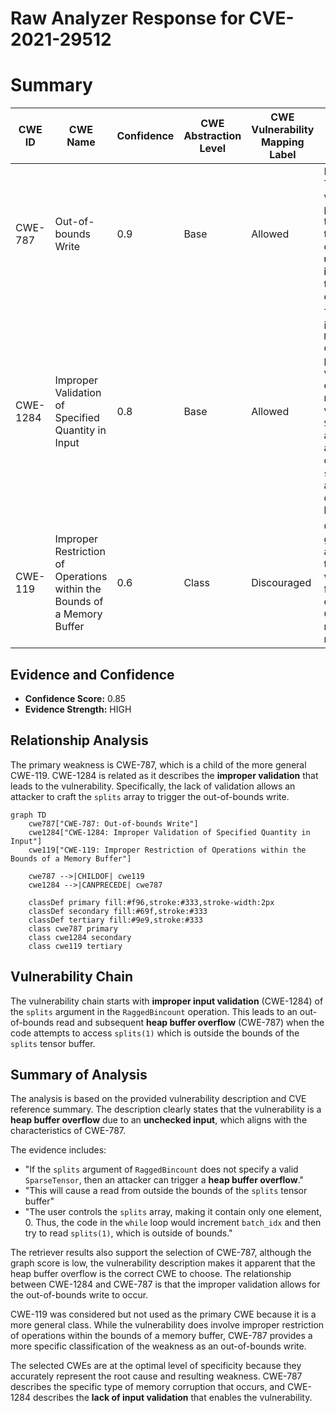 # Raw Analyzer Response for CVE-2021-29512

# Summary
| CWE ID | CWE Name | Confidence | CWE Abstraction Level | CWE Vulnerability Mapping Label | CWE-Vulnerability Mapping Notes |
|---|---|---|---|---|---|
| CWE-787 | Out-of-bounds Write | 0.9 | Base | Allowed | Primary CWE. The code writes data past the end of the `splits` tensor's buffer due to the **unchecked input**, leading to memory corruption. |
| CWE-1284 | Improper Validation of Specified Quantity in Input | 0.8 | Base | Allowed | The `splits` input to the `RaggedBincount` op is not properly validated to ensure it represents a valid `SparseTensor`, allowing an attacker to control the `splits` array and cause an out-of-bounds read. |
| CWE-119 | Improper Restriction of Operations within the Bounds of a Memory Buffer | 0.6 | Class | Discouraged | CWE-119 is a general class, and although the vulnerability falls under this category, CWE-787 is a more specific match. |

## Evidence and Confidence

*   **Confidence Score:** 0.85
*   **Evidence Strength:** HIGH

## Relationship Analysis
The primary weakness is CWE-787, which is a child of the more general CWE-119. CWE-1284 is related as it describes the **improper validation** that leads to the vulnerability. Specifically, the lack of validation allows an attacker to craft the `splits` array to trigger the out-of-bounds write.

```mermaid
graph TD
    cwe787["CWE-787: Out-of-bounds Write"]
    cwe1284["CWE-1284: Improper Validation of Specified Quantity in Input"]
    cwe119["CWE-119: Improper Restriction of Operations within the Bounds of a Memory Buffer"]

    cwe787 -->|CHILDOF| cwe119
    cwe1284 -->|CANPRECEDE| cwe787

    classDef primary fill:#f96,stroke:#333,stroke-width:2px
    classDef secondary fill:#69f,stroke:#333
    classDef tertiary fill:#9e9,stroke:#333
    class cwe787 primary
    class cwe1284 secondary
    class cwe119 tertiary
```

## Vulnerability Chain
The vulnerability chain starts with **improper input validation** (CWE-1284) of the `splits` argument in the `RaggedBincount` operation. This leads to an out-of-bounds read and subsequent **heap buffer overflow** (CWE-787) when the code attempts to access `splits(1)` which is outside the bounds of the `splits` tensor buffer.

## Summary of Analysis
The analysis is based on the provided vulnerability description and CVE reference summary. The description clearly states that the vulnerability is a **heap buffer overflow** due to an **unchecked input**, which aligns with the characteristics of CWE-787.

The evidence includes:
- "If the `splits` argument of `RaggedBincount` does not specify a valid `SparseTensor`, then an attacker can trigger a **heap buffer overflow**."
- "This will cause a read from outside the bounds of the `splits` tensor buffer"
- "The user controls the `splits` array, making it contain only one element, 0. Thus, the code in the `while` loop would increment `batch_idx` and then try to read `splits(1)`, which is outside of bounds."

The retriever results also support the selection of CWE-787, although the graph score is low, the vulnerability description makes it apparent that the heap buffer overflow is the correct CWE to choose. The relationship between CWE-1284 and CWE-787 is that the improper validation allows for the out-of-bounds write to occur.

CWE-119 was considered but not used as the primary CWE because it is a more general class. While the vulnerability does involve improper restriction of operations within the bounds of a memory buffer, CWE-787 provides a more specific classification of the weakness as an out-of-bounds write.

The selected CWEs are at the optimal level of specificity because they accurately represent the root cause and resulting weakness. CWE-787 describes the specific type of memory corruption that occurs, and CWE-1284 describes the **lack of input validation** that enables the vulnerability.